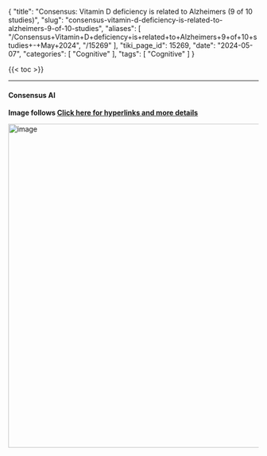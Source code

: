 {
    "title": "Consensus: Vitamin D deficiency is related to Alzheimers (9 of 10 studies)",
    "slug": "consensus-vitamin-d-deficiency-is-related-to-alzheimers-9-of-10-studies",
    "aliases": [
        "/Consensus+Vitamin+D+deficiency+is+related+to+Alzheimers+9+of+10+studies+-+May+2024",
        "/15269"
    ],
    "tiki_page_id": 15269,
    "date": "2024-05-07",
    "categories": [
        "Cognitive"
    ],
    "tags": [
        "Cognitive"
    ]
}


{{< toc >}}

---

#### Consensus AI

 **Image follows [Click here for hyperlinks and more details](https://consensus.app/papers/vitamin-deficiency-exacerbates-alzheimerlike-fan/863dc08fe63256f3ada806a02b2d5d91/?extracted-answer=Vitamin+D+deficiency+accelerates+cognitive+impairment+and+exacerbates+Alzheimer-like+pathologies+by+promoting+inflammatory+stress%2C+increasing+A%CE%B2+production%2C+and+elevating+Tau+phosphorylation.&q=Is+vitamin+D+deficiency+associated+with+Alzheimers%3F&synthesize=on)** 

<img src="https://d378j1rmrlek7x.cloudfront.net/attachments/webp/consensus-alz.webp" alt="image" width="650">